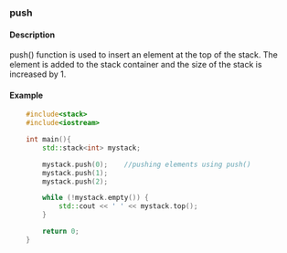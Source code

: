 ### push

#### Description

push() function is used to insert an element at the top of the stack. The element is added to the stack container and the size of the stack is increased by 1.

#### Example

```cpp
    #include<stack>
    #include<iostream>

    int main(){
        std::stack<int> mystack;

        mystack.push(0);    //pushing elements using push()
        mystack.push(1);
        mystack.push(2);

        while (!mystack.empty()) {
            std::cout << ' ' << mystack.top();
        }

        return 0;
    }
```
